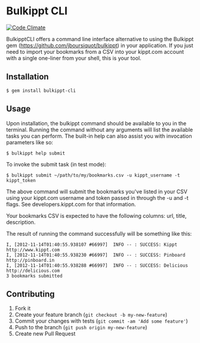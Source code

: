 # Bulkippt CLI

[![Code Climate](https://codeclimate.com/github/jboursiquot/bulkippt-cli.png)](https://codeclimate.com/github/jboursiquot/bulkippt-cli)

BulkipptCLI offers a command line interface alternative to using the Bulkippt gem (https://github.com/jboursiquot/bulkippt) in your application. If you just need to import your bookmarks from a CSV into your kippt.com account with a single one-liner from your shell, this is your tool.

## Installation
    
	$ gem install bulkippt-cli

## Usage

Upon installation, the bulkippt command should be available to you in the terminal. Running the command without any arguments will list the available tasks you can perform. The built-in help can also assist you with invocation parameters like so:

    $ bulkippt help submit

To invoke the submit task (in test mode): 

    $ bulkippt submit ~/path/to/my/bookmarks.csv -u kippt_username -t kippt_token

The above command will submit the bookmarks you've listed in your CSV using your kippt.com username and token passed in through the -u and -t flags. See developers.kippt.com for that information.

Your bookmarks CSV is expected to have the following columns: url, title, description.

The result of running the command successfully will be something like this:

    I, [2012-11-14T01:40:55.938107 #66997]  INFO -- : SUCCESS: Kippt http://www.kippt.com
    I, [2012-11-14T01:40:55.938230 #66997]  INFO -- : SUCCESS: Pinboard http://pinboard.in
    I, [2012-11-14T01:40:55.938288 #66997]  INFO -- : SUCCESS: Delicious http://delicious.com
    3 bookmarks submitted

## Contributing

1. Fork it
2. Create your feature branch (`git checkout -b my-new-feature`)
3. Commit your changes with tests (`git commit -am 'Add some feature'`)
4. Push to the branch (`git push origin my-new-feature`)
5. Create new Pull Request
